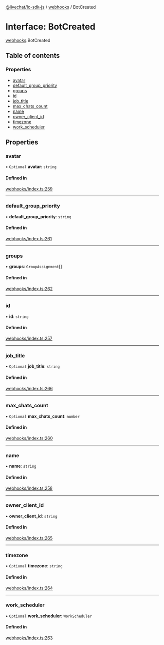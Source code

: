 [@livechat/lc-sdk-js](../README.md) / [webhooks](../modules/webhooks.md) / BotCreated

# Interface: BotCreated

[webhooks](../modules/webhooks.md).BotCreated

## Table of contents

### Properties

- [avatar](webhooks.BotCreated.md#avatar)
- [default\_group\_priority](webhooks.BotCreated.md#default_group_priority)
- [groups](webhooks.BotCreated.md#groups)
- [id](webhooks.BotCreated.md#id)
- [job\_title](webhooks.BotCreated.md#job_title)
- [max\_chats\_count](webhooks.BotCreated.md#max_chats_count)
- [name](webhooks.BotCreated.md#name)
- [owner\_client\_id](webhooks.BotCreated.md#owner_client_id)
- [timezone](webhooks.BotCreated.md#timezone)
- [work\_scheduler](webhooks.BotCreated.md#work_scheduler)

## Properties

### avatar

• `Optional` **avatar**: `string`

#### Defined in

[webhooks/index.ts:259](https://github.com/livechat/lc-sdk-js/blob/25e113d/src/webhooks/index.ts#L259)

___

### default\_group\_priority

• **default\_group\_priority**: `string`

#### Defined in

[webhooks/index.ts:261](https://github.com/livechat/lc-sdk-js/blob/25e113d/src/webhooks/index.ts#L261)

___

### groups

• **groups**: `GroupAssignment`[]

#### Defined in

[webhooks/index.ts:262](https://github.com/livechat/lc-sdk-js/blob/25e113d/src/webhooks/index.ts#L262)

___

### id

• **id**: `string`

#### Defined in

[webhooks/index.ts:257](https://github.com/livechat/lc-sdk-js/blob/25e113d/src/webhooks/index.ts#L257)

___

### job\_title

• `Optional` **job\_title**: `string`

#### Defined in

[webhooks/index.ts:266](https://github.com/livechat/lc-sdk-js/blob/25e113d/src/webhooks/index.ts#L266)

___

### max\_chats\_count

• `Optional` **max\_chats\_count**: `number`

#### Defined in

[webhooks/index.ts:260](https://github.com/livechat/lc-sdk-js/blob/25e113d/src/webhooks/index.ts#L260)

___

### name

• **name**: `string`

#### Defined in

[webhooks/index.ts:258](https://github.com/livechat/lc-sdk-js/blob/25e113d/src/webhooks/index.ts#L258)

___

### owner\_client\_id

• **owner\_client\_id**: `string`

#### Defined in

[webhooks/index.ts:265](https://github.com/livechat/lc-sdk-js/blob/25e113d/src/webhooks/index.ts#L265)

___

### timezone

• `Optional` **timezone**: `string`

#### Defined in

[webhooks/index.ts:264](https://github.com/livechat/lc-sdk-js/blob/25e113d/src/webhooks/index.ts#L264)

___

### work\_scheduler

• `Optional` **work\_scheduler**: `WorkScheduler`

#### Defined in

[webhooks/index.ts:263](https://github.com/livechat/lc-sdk-js/blob/25e113d/src/webhooks/index.ts#L263)
